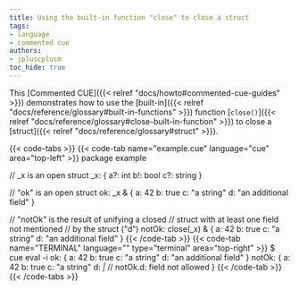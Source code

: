 ```yaml
---
title: Using the built-in function "close" to close a struct
tags:
- language
- commented cue
authors:
- jpluscplusm
toc_hide: true
---
```


This [Commented CUE]({{< relref "docs/howto#commented-cue-guides" >}})
demonstrates how to use the
[built-in]({{< relref "docs/reference/glossary#built-in-functions" >}})
function
[`close()`]({{< relref "docs/reference/glossary#close-built-in-function" >}})
to close a
[struct]({{< relref "docs/reference/glossary#struct" >}}).

{{< code-tabs >}}
{{< code-tab name="example.cue" language="cue"  area="top-left" >}}
package example

// _x is an open struct
_x: {
	a?: int
	b!: bool
	c?: string
}

// "ok" is an open struct
ok: _x & {
	a: 42
	b: true
	c: "a string"
	d: "an additional field"
}

// "notOk" is the result of unifying a closed
// struct with at least one field not mentioned
// by the struct ("d")
notOk: close(_x) & {
	a: 42
	b: true
	c: "a string"
	d: "an additional field"
}
{{< /code-tab >}}
{{< code-tab name="TERMINAL" language="" type="terminal" area="top-right" >}}
$ cue eval -i
ok: {
    a: 42
    b: true
    c: "a string"
    d: "an additional field"
}
notOk: {
    a: 42
    b: true
    c: "a string"
    d: _|_ // notOk.d: field not allowed
}
{{< /code-tab >}}
{{< /code-tabs >}}
